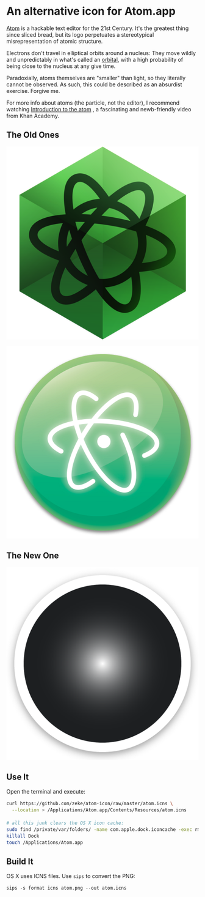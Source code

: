 # An alternative icon for Atom.app

[Atom](http://atom.io/) is a hackable text editor for the 21st Century. It's
the greatest thing since sliced bread, but its logo perpetuates a stereotypical
misrepresentation of atomic structure.

Electrons don't travel in elliptical orbits around a nucleus: They move wildly
and unpredictably in what's called an [orbital](http://en.wikipedia.org/wiki/Atomic_orbital#Orbital_names),
with a high probability of being close to the nucleus at any give time.

Paradoxially, atoms themselves are "smaller" than light, so they literally cannot
be observed. As such, this could be described as an absurdist exercise. Forgive me.

For more info about atoms (the particle, not the editor), I recommend watching
[Introduction to the atom](https://www.khanacademy.org/science/chemistry/introduction-to-the-atom/v/introduction-to-the-atom)
, a fascinating and newb-friendly video from Khan Academy.

## The Old Ones

![](old-icon/1.png)

![](old-icon/2.png)

## The New One

![](atom.png)

## Use It

Open the terminal and execute:

```sh
curl https://github.com/zeke/atom-icon/raw/master/atom.icns \
  --location > /Applications/Atom.app/Contents/Resources/atom.icns

# all this junk clears the OS X icon cache:
sudo find /private/var/folders/ -name com.apple.dock.iconcache -exec rm {} \;
killall Dock
touch /Applications/Atom.app
```

## Build It

OS X uses ICNS files. Use `sips` to convert the PNG:

```
sips -s format icns atom.png --out atom.icns
```
